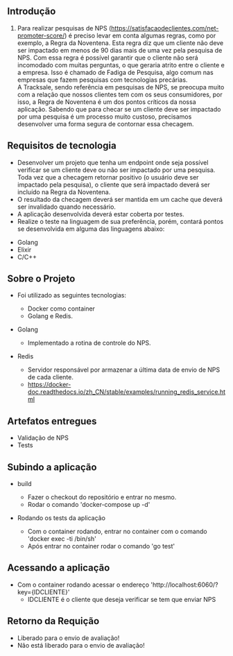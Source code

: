 ## Introdução
1. Para realizar pesquisas de NPS (https://satisfacaodeclientes.com/net-promoter-score/) é preciso levar em conta algumas regras, como por exemplo, a Regra da Noventena. Esta regra diz que um cliente não deve ser impactado em menos de 90 dias mais de uma vez pela pesquisa de NPS. Com essa regra é possível garantir que o cliente não será incomodado com muitas perguntas, o que geraria atrito entre o cliente e a empresa. Isso é chamado de Fadiga de Pesquisa, algo comum nas empresas que fazem pesquisas com tecnologias precárias.   
 A Tracksale, sendo referência em pesquisas de NPS, se preocupa muito com a relação que nossos clientes tem com os seus consumidores, por isso, a Regra de Noventena é um dos pontos críticos da nossa aplicação. Sabendo que para checar se um cliente deve ser impactado por uma pesquisa é um processo muito custoso, precisamos desenvolver uma forma segura de contornar essa checagem. 

## Requisitos de tecnologia

* Desenvolver um projeto que tenha um endpoint onde seja possível verificar se um cliente deve ou não ser impactado por uma pesquisa.
Toda vez que a checagem retornar positivo (o usuário deve ser impactado pela pesquisa), o cliente que será impactado deverá ser incluído na Regra da Noventena.
* O resultado da checagem deverá ser mantida em um cache que deverá ser invalidado quando necessário.
* A aplicação desenvolvida deverá estar coberta por testes.
* Realize o teste na linguagem de sua preferência, porém, contará pontos se desenvolvida em alguma das linguagens abaixo:
 - Golang
 - Elixir
 - C/C++

## Sobre o Projeto
* Foi utilizado as seguintes tecnologias:
    - Docker como container
    - Golang e Redis.

* Golang
    - Implementado a rotina de controle do NPS.

* Redis
    - Servidor responsável por armazenar a última data de envio de NPS de cada cliente.
    - https://docker-doc.readthedocs.io/zh_CN/stable/examples/running_redis_service.html

## Artefatos entregues
* Validação de NPS
* Tests

## Subindo a aplicação
* build
    - Fazer o checkout do repositório e entrar no mesmo.
    - Rodar o comando 'docker-compose up -d'

* Rodando os tests da aplicação
    - Com o container rodando, entrar no container com o comando 'docker exec -ti <idcontainer> /bin/sh'
    - Após entrar no container rodar o comando 'go test'

## Acessando a aplicação
* Com o container rodando acessar o endereço 'http://localhost:6060/?key={IDCLIENTE}'
    - IDCLIENTE é o cliente que deseja verificar se tem que enviar NPS

## Retorno da Requição
* Liberado para o envio de avaliação!
* Não está liberado para o envio de avaliação!